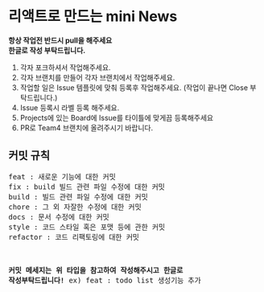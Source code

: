# 리액트로 만드는 mini News

<strong>항상 작업전 반드시 pull을 해주세요<br></strong>
<strong>한글로 작성 부탁드립니다.</strong>

1. 각자 포크하셔서 작업해주세요.
2. 각자 브랜치를 만들어 각자 브랜치에서 작업해주세요.
3. 작업할 일은 Issue 템플릿에 맞춰 등록후 작업해주세요. (작업이 끝나면 Close 부탁드립니다.)
4. Issue 등록시 라벨 등록 해주세요.
5. Projects에 있는 Board에 Issue를 타이틀에 맞게끔 등록해주세요
6. PR로 Team4 브랜치에 올려주시기 바랍니다.



<h2>커밋 규칙</h2>
<pre>
feat : 새로운 기능에 대한 커밋
fix : build 빌드 관련 파일 수정에 대한 커밋
build : 빌드 관련 파일 수정에 대한 커밋
chore : 그 외 자잘한 수정에 대한 커밋
docs : 문서 수정에 대한 커밋
style : 코드 스타일 혹은 포맷 등에 관한 커밋
refactor : 코드 리팩토링에 대한 커밋<br>

<strong>커밋 메세지는 위 타입을 참고하여 작성해주시고 한글로 작성부탁드립니다!</strong>
ex) feat : todo list 생성기능 추가
</pre>